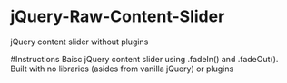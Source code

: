 # jQuery-Raw-Content-Slider
jQuery content slider without plugins

#Instructions
Baisc jQuery content slider using .fadeIn() and .fadeOut().  Built with no libraries (asides from vanilla jQuery) or plugins
